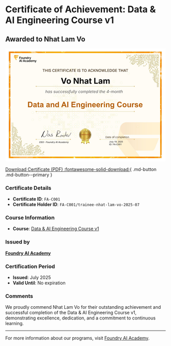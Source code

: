 # Certificate of Achievement: Data & AI Engineering Course v1

## Awarded to **Nhat Lam Vo**

![Certificate Image](trainee-nhat-lam-vo-2025-07.png)

[Download Certificate (PDF) :fontawesome-solid-download:](trainee-nhat-lam-vo-2025-07.pdf){ .md-button .md-button--primary }

### Certificate Details
- **Certificate ID**: `FA-C001`
- **Certificate Holder ID**: `FA-C001/trainee-nhat-lam-vo-2025-07`

### Course Information
- **Course**: [Data & AI Engineering Course v1](https://www.foundry.academy/)

### Issued by
[**Foundry AI Academy**](https://www.foundry.academy/)

### Certification Period
- **Issued**: July 2025
- **Valid Until**: No expiration

### Comments
We proudly commend Nhat Lam Vo for their outstanding achievement and successful completion of the Data & AI Engineering Course v1, demonstrating excellence, dedication, and a commitment to continuous learning.

---

For more information about our programs, visit [Foundry AI Academy](https://www.foundry.academy/).